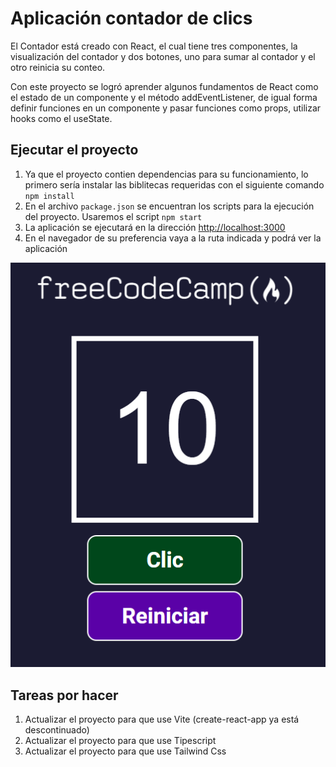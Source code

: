 # Aplicación contador de clics

El Contador está creado con React, el cual tiene tres componentes, la visualización del contador y dos botones, uno para sumar al contador y el otro reinicia su conteo.

Con este proyecto se logró aprender algunos fundamentos de React como el estado de un componente y el método addEventListener, de igual forma definir funciones en un componente y pasar funciones como props, utilizar hooks como el useState.

## Ejecutar el proyecto

1. Ya que el proyecto contien dependencias para su funcionamiento, lo primero sería instalar las biblitecas requeridas con el siguiente comando `npm install`
2. En el archivo `package.json` se encuentran los scripts para la ejecución del proyecto. Usaremos el script `npm start`
3. La aplicación se ejecutará en la dirección [http://localhost:3000](http://localhost:3000)
4. En el navegador de su preferencia vaya a la ruta indicada y podrá ver la aplicación

![Applicación de tareas](assets/contador.png)

## Tareas por hacer

1. Actualizar el proyecto para que use Vite (create-react-app ya está descontinuado)
2. Actualizar el proyecto para que use Tipescript
3. Actualizar el proyecto para que use Tailwind Css
